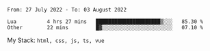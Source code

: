<!--START_SECTION:waka-->

```text
From: 27 July 2022 - To: 03 August 2022

Lua          4 hrs 27 mins   █████████████████████▒░░░   85.30 %
Other        22 mins         █▓░░░░░░░░░░░░░░░░░░░░░░░   07.10 %
```

<!--END_SECTION:waka-->
My Stack: `html, css, js, ts, vue`
